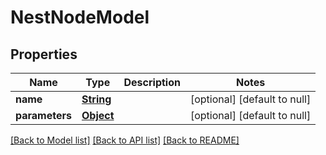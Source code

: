 # NestNodeModel
## Properties

Name | Type | Description | Notes
------------ | ------------- | ------------- | -------------
**name** | [**String**](string.md) |  | [optional] [default to null]
**parameters** | [**Object**](.md) |  | [optional] [default to null]

[[Back to Model list]](../README.md#documentation-for-models) [[Back to API list]](../README.md#documentation-for-api-endpoints) [[Back to README]](../README.md)

